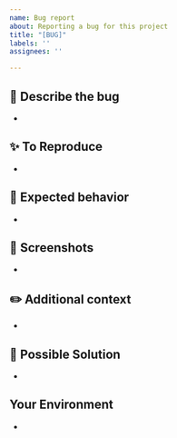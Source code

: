 ```yaml
---
name: Bug report
about: Reporting a bug for this project
title: "[BUG]"
labels: ''
assignees: ''

---
```

## 📝 Describe the bug
-

## ✨ To Reproduce
-

## 🐛 Expected behavior
-

## 📸 Screenshots
-

## ✏️ Additional context
-

## 🔧 Possible Solution
-

## Your Environment
-